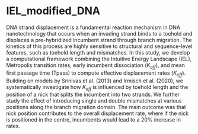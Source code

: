# IEL_modified_DNA
DNA strand displacement is a fundamental reaction mechanism in DNA nanotechnology 
that occurs when an invading strand binds to a 
toehold and displaces a pre-hybridized incumbent strand through branch migration.
The kinetics of this process are highly sensitive to 
structural and sequence-level features, such as toehold length and mismatches. 
In this study, we develop a computational framework combining
the Intuitive Energy Landscape (IEL), Metropolis transition rates, early incumbent dissociation ($K_{off}$),
and mean first passage time (Tpass) to compute effective displacement rates ($K_{eff}$). Building on models
by Srinivas et al. (2013) and Irmisch et al. (2020), we systematically investigate how $K_{eff}$ is influenced by 
toehold length and the position of a nick that splits the incumbent into two strands. We further study the effect
of introducing single and double mismatches at various positions along the branch migration domain. The main outcome 
was that nick position contributes to the overall displacement rate, where if the nick is positioned in the centre, 
incumbents would lead to a 20\% increase in rates.